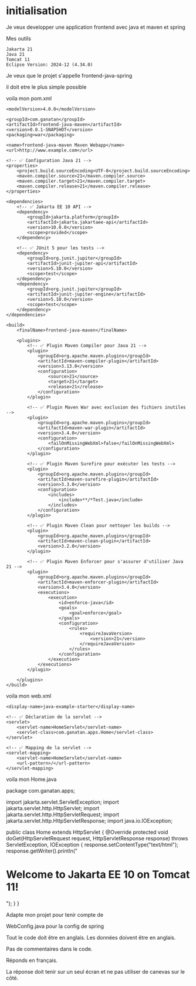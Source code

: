 # initialisation

Je veux developper une application frontend avec java et maven et spring

Mes outils 

	Jakarta 21
	Java 21
	Tomcat 11
	Eclipse Version: 2024-12 (4.34.0)


Je veux que le projet s'appelle frontend-java-spring

il doit etre le plus simple possible 

voila mon pom.xml

<?xml version="1.0" encoding="UTF-8"?>

<project xmlns="http://maven.apache.org/POM/4.0.0"
         xmlns:xsi="http://www.w3.org/2001/XMLSchema-instance"
         xsi:schemaLocation="http://maven.apache.org/POM/4.0.0 http://maven.apache.org/xsd/maven-4.0.0.xsd">

    <modelVersion>4.0.0</modelVersion>

    <groupId>com.ganatan</groupId>
    <artifactId>frontend-java-maven</artifactId>
    <version>0.0.1-SNAPSHOT</version>
    <packaging>war</packaging>

    <name>frontend-java-maven Maven Webapp</name>
    <url>http://www.example.com</url>

    <!-- ✅ Configuration Java 21 -->
    <properties>
        <project.build.sourceEncoding>UTF-8</project.build.sourceEncoding>
        <maven.compiler.source>21</maven.compiler.source>
        <maven.compiler.target>21</maven.compiler.target>
        <maven.compiler.release>21</maven.compiler.release>
    </properties>

    <dependencies>
        <!-- ✅ Jakarta EE 10 API -->
        <dependency>
            <groupId>jakarta.platform</groupId>
            <artifactId>jakarta.jakartaee-api</artifactId>
            <version>10.0.0</version>
            <scope>provided</scope>
        </dependency>

        <!-- ✅ JUnit 5 pour les tests -->
        <dependency>
            <groupId>org.junit.jupiter</groupId>
            <artifactId>junit-jupiter-api</artifactId>
            <version>5.10.0</version>
            <scope>test</scope>
        </dependency>
        <dependency>
            <groupId>org.junit.jupiter</groupId>
            <artifactId>junit-jupiter-engine</artifactId>
            <version>5.10.0</version>
            <scope>test</scope>
        </dependency>
    </dependencies>

    <build>
        <finalName>frontend-java-maven</finalName>

        <plugins>
            <!-- ✅ Plugin Maven Compiler pour Java 21 -->
            <plugin>
                <groupId>org.apache.maven.plugins</groupId>
                <artifactId>maven-compiler-plugin</artifactId>
                <version>3.13.0</version>
                <configuration>
                    <source>21</source>
                    <target>21</target>
                    <release>21</release>
                </configuration>
            </plugin>

            <!-- ✅ Plugin Maven War avec exclusion des fichiers inutiles -->
            <plugin>
                <groupId>org.apache.maven.plugins</groupId>
                <artifactId>maven-war-plugin</artifactId>
                <version>3.4.0</version>
                <configuration>
                    <failOnMissingWebXml>false</failOnMissingWebXml>
                </configuration>
            </plugin>

            <!-- ✅ Plugin Maven Surefire pour exécuter les tests -->
            <plugin>
                <groupId>org.apache.maven.plugins</groupId>
                <artifactId>maven-surefire-plugin</artifactId>
                <version>3.3.0</version>
                <configuration>
                    <includes>
                        <include>**/*Test.java</include>
                    </includes>
                </configuration>
            </plugin>

            <!-- ✅ Plugin Maven Clean pour nettoyer les builds -->
            <plugin>
                <groupId>org.apache.maven.plugins</groupId>
                <artifactId>maven-clean-plugin</artifactId>
                <version>3.2.0</version>
            </plugin>

            <!-- ✅ Plugin Maven Enforcer pour s'assurer d'utiliser Java 21 -->
            <plugin>
                <groupId>org.apache.maven.plugins</groupId>
                <artifactId>maven-enforcer-plugin</artifactId>
                <version>3.4.0</version>
                <executions>
                    <execution>
                        <id>enforce-java</id>
                        <goals>
                            <goal>enforce</goal>
                        </goals>
                        <configuration>
                            <rules>
                                <requireJavaVersion>
                                    <version>21</version>
                                </requireJavaVersion>
                            </rules>
                        </configuration>
                    </execution>
                </executions>
            </plugin>

        </plugins>
    </build>

</project>



voila mon web.xml

<?xml version="1.0" encoding="UTF-8"?>
<web-app xmlns="https://jakarta.ee/xml/ns/jakartaee"
         xmlns:xsi="http://www.w3.org/2001/XMLSchema-instance"
         xsi:schemaLocation="https://jakarta.ee/xml/ns/jakartaee
         https://jakarta.ee/xml/ns/jakartaee/web-app_5_0.xsd"
         version="5.0">
         
    <display-name>java-example-starter</display-name>

    <!-- ✅ Déclaration de la servlet -->
    <servlet>
        <servlet-name>HomeServlet</servlet-name>
        <servlet-class>com.ganatan.apps.Home</servlet-class>
    </servlet>

    <!-- ✅ Mapping de la servlet -->
    <servlet-mapping>
        <servlet-name>HomeServlet</servlet-name>
        <url-pattern>/</url-pattern>
    </servlet-mapping>

</web-app>


voila mon Home.java

package com.ganatan.apps;

import jakarta.servlet.ServletException;
import jakarta.servlet.http.HttpServlet;
import jakarta.servlet.http.HttpServletRequest;
import jakarta.servlet.http.HttpServletResponse;
import java.io.IOException;

public class Home extends HttpServlet {
    @Override
    protected void doGet(HttpServletRequest request, HttpServletResponse response)
            throws ServletException, IOException {
        response.setContentType("text/html");
        response.getWriter().println("<h1>Welcome to Jakarta EE 10 on Tomcat 11!</h1>");
    }
}


Adapte mon projet pour tenir compte de

WebConfig.java pour la config de spring


Tout le code doit être en anglais.
Les données doivent être en anglais.

Pas de commentaires dans le code.

Réponds en français.

La réponse doit tenir sur un seul écran et ne pas utiliser de canevas sur le côté.

